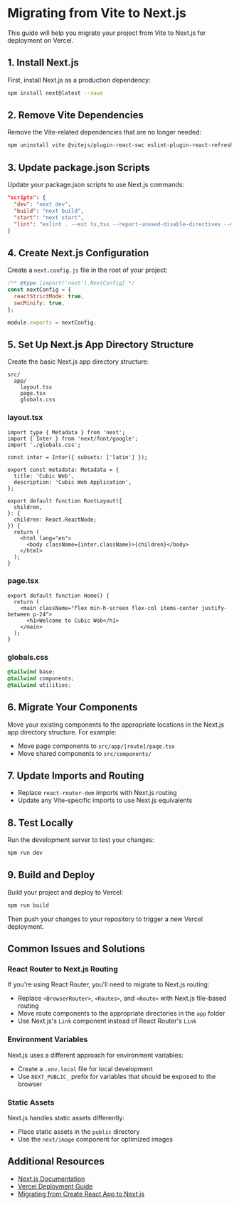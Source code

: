 # Migrating from Vite to Next.js

This guide will help you migrate your project from Vite to Next.js for deployment on Vercel.

## 1. Install Next.js

First, install Next.js as a production dependency:

```bash
npm install next@latest --save
```

## 2. Remove Vite Dependencies

Remove the Vite-related dependencies that are no longer needed:

```bash
npm uninstall vite @vitejs/plugin-react-swc eslint-plugin-react-refresh
```

## 3. Update package.json Scripts

Update your package.json scripts to use Next.js commands:

```json
"scripts": {
  "dev": "next dev",
  "build": "next build",
  "start": "next start",
  "lint": "eslint . --ext ts,tsx --report-unused-disable-directives --max-warnings 0"
}
```

## 4. Create Next.js Configuration

Create a `next.config.js` file in the root of your project:

```javascript
/** @type {import('next').NextConfig} */
const nextConfig = {
  reactStrictMode: true,
  swcMinify: true,
};

module.exports = nextConfig;
```

## 5. Set Up Next.js App Directory Structure

Create the basic Next.js app directory structure:

```
src/
  app/
    layout.tsx
    page.tsx
    globals.css
```

### layout.tsx

```tsx
import type { Metadata } from 'next';
import { Inter } from 'next/font/google';
import './globals.css';

const inter = Inter({ subsets: ['latin'] });

export const metadata: Metadata = {
  title: 'Cubic Web',
  description: 'Cubic Web Application',
};

export default function RootLayout({
  children,
}: {
  children: React.ReactNode;
}) {
  return (
    <html lang="en">
      <body className={inter.className}>{children}</body>
    </html>
  );
}
```

### page.tsx

```tsx
export default function Home() {
  return (
    <main className="flex min-h-screen flex-col items-center justify-between p-24">
      <h1>Welcome to Cubic Web</h1>
    </main>
  );
}
```

### globals.css

```css
@tailwind base;
@tailwind components;
@tailwind utilities;
```

## 6. Migrate Your Components

Move your existing components to the appropriate locations in the Next.js app directory structure. For example:

- Move page components to `src/app/[route]/page.tsx`
- Move shared components to `src/components/`

## 7. Update Imports and Routing

- Replace `react-router-dom` imports with Next.js routing
- Update any Vite-specific imports to use Next.js equivalents

## 8. Test Locally

Run the development server to test your changes:

```bash
npm run dev
```

## 9. Build and Deploy

Build your project and deploy to Vercel:

```bash
npm run build
```

Then push your changes to your repository to trigger a new Vercel deployment.

## Common Issues and Solutions

### React Router to Next.js Routing

If you're using React Router, you'll need to migrate to Next.js routing:

- Replace `<BrowserRouter>`, `<Routes>`, and `<Route>` with Next.js file-based routing
- Move route components to the appropriate directories in the `app` folder
- Use Next.js's `Link` component instead of React Router's `Link`

### Environment Variables

Next.js uses a different approach for environment variables:

- Create a `.env.local` file for local development
- Use `NEXT_PUBLIC_` prefix for variables that should be exposed to the browser

### Static Assets

Next.js handles static assets differently:

- Place static assets in the `public` directory
- Use the `next/image` component for optimized images

## Additional Resources

- [Next.js Documentation](https://nextjs.org/docs)
- [Vercel Deployment Guide](https://vercel.com/docs/deployments/overview)
- [Migrating from Create React App to Next.js](https://nextjs.org/docs/migrating/from-create-react-app) 